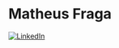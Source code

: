 # Matheus Fraga
<p>	
  <a href="https://www.linkedin.com/in/matheus-fraga-257628178/"><img src="https://img.shields.io/badge/LinkedIn--_.svg?style=social&logo=linkedin" alt="LinkedIn"></a>
</p>
